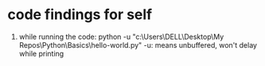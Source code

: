 # code findings for self

1. while running the code: python -u "c:\Users\DELL\Desktop\My Repos\Python\Basics\hello-world.py"
-u: means unbuffered, won't delay while printing

